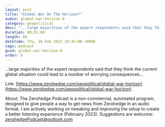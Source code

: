 ```yaml
---
layout: post
title: "Global War On The Horizon?"
audio: global-war-horizon-0
category: geopolitical
desc: "...large majorities of the expert respondents said that they think the current global situation could lead to a number of worrying consequences..."
duration: 00:01:00
length: 60
datetime: Thu, 16 Feb 2023 10:45:00 +0000
tags: podcast
guid: global-war-horizon-0
order: 0
---
```

...large majorities of the expert respondents said that they think the current global situation could lead to a number of worrying consequences...

Link: [https://www.zerohedge.com/geopolitical/global-war-horizon](https://www.zerohedge.com/geopolitical/global-war-horizon)

About: The Zerohedge Podcast is a non-commercial, automated program, designed to give people a way to get news from Zerohedge in an audio format.  I am actively working on tweaking and improving the setup to create a better listening experience (February 2023).  Suggestions are welcome: [zerohedgePodcast@outlook.com](mailto:zerohedgePodcast@outlook.com)